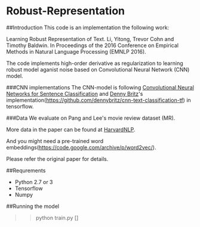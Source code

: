 # Robust-Representation


##Introduction
This code is an implementation the following work:

Learning Robust Representation of Text. Li, Yitong, Trevor Cohn and Timothy Baldwin. In Proceedings of the 2016 Conference on Empirical Methods in Natural Language Processing (EMNLP 2016).

The code implements high-order derivative as regularization to learning robust model aganist noise based on Convolutional Neural Network (CNN) model.

###CNN implementations
The CNN-model is following [Convolutional Neural Networks for Sentence Classification](http://arxiv.org/abs/1408.5882) and [Denny Britz](http://www.wildml.com)'s implementation(https://github.com/dennybritz/cnn-text-classification-tf) in tensorflow.

###Data
We evaluate on Pang and Lee's movie review dataset (MR).

More data in the paper can be found at [HarvardNLP](https://github.com/harvardnlp/sent-conv-torch/tree/master/data).

And you might need a pre-trained word embeddings(https://code.google.com/archive/p/word2vec/).

Please refer the original paper for details.

##Requrements

- Python 2.7 or 3
- Tensorflow
- Numpy

##Running the model

>> python train.py []
